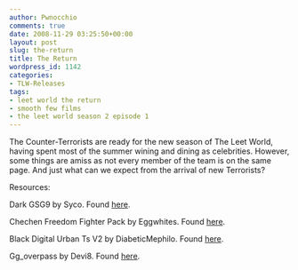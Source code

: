 ```yaml
---
author: Pwnocchio
comments: true
date: 2008-11-29 03:25:50+00:00
layout: post
slug: the-return
title: The Return
wordpress_id: 1142
categories:
- TLW-Releases
tags:
- leet world the return
- smooth few films
- the leet world season 2 episode 1
---
```


The Counter-Terrorists are ready for the new season of The Leet World, having spent most of the summer wining and dining as celebrities. However, some things are amiss as not every member of the team is on the same page. And just what can we expect from the arrival of new Terrorists?

Resources:

Dark GSG9 by Syco. Found [here](http://www.fpsbanana.com/skins/16290).

Chechen Freedom Fighter Pack by Eggwhites. Found [here](http://www.fpsbanana.com/skins/29928).

Black Digital Urban Ts V2 by DiabeticMephilo. Found [here](http://www.fpsbanana.com/skins/41593).

Gg_overpass by Devi8. Found [here](http://www.fpsbanana.com/maps/19560).
